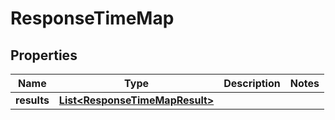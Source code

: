 

# ResponseTimeMap

## Properties

Name | Type | Description | Notes
------------ | ------------- | ------------- | -------------
**results** | [**List&lt;ResponseTimeMapResult&gt;**](ResponseTimeMapResult.md) |  | 



